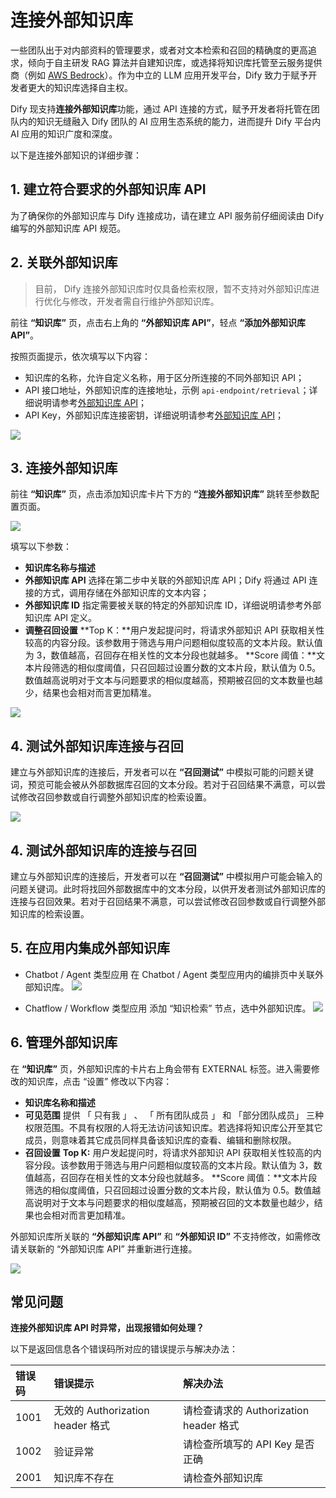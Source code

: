 # 连接外部知识库

一些团队出于对内部资料的管理要求，或者对文本检索和召回的精确度的更高追求，倾向于自主研发 RAG 算法并自建知识库，或选择将知识库托管至云服务提供商（例如 [AWS Bedrock](https://aws.amazon.com/bedrock/)）。作为中立的 LLM 应用开发平台，Dify 致力于赋予开发者更大的知识库选择自主权。

Dify 现支持**连接外部知识库**功能，通过 API 连接的方式，赋予开发者将托管在团队内的知识无缝融入 Dify 团队的 AI 应用生态系统的能力，进而提升 Dify 平台内 AI 应用的知识广度和深度。

以下是连接外部知识的详细步骤：

## 1. 建立符合要求的外部知识库 API

为了确保你的外部知识库与 Dify 连接成功，请在建立 API 服务前仔细阅读由 Dify 编写的外部知识库 API 规范。

## 2. 关联外部知识库

> 目前， Dify 连接外部知识库时仅具备检索权限，暂不支持对外部知识库进行优化与修改，开发者需自行维护外部知识库。

前往 **“知识库”** 页，点击右上角的 **“外部知识库 API”**，轻点 **“添加外部知识库 API”**。

按照页面提示，依次填写以下内容：

- 知识库的名称，允许自定义名称，用于区分所连接的不同外部知识 API；
- API 接口地址，外部知识库的连接地址，示例 `api-endpoint/retrieval`；详细说明请参考[外部知识库 API](https://docs.dify.ai/zh-hans/guides/knowledge-base/external-knowledge-api-documentation)；
- API Key，外部知识库连接密钥，详细说明请参考[外部知识库 API](https://docs.dify.ai/zh-hans/guides/knowledge-base/external-knowledge-api-documentation)；

![](../../../img/connect-external-knowledge-01.png)

## 3. 连接外部知识库

前往 **“知识库”** 页，点击添加知识库卡片下方的 **“连接外部知识库”** 跳转至参数配置页面。

![](../../../img/connect-external-knowledge-02.png)

填写以下参数：

- **知识库名称与描述**
- **外部知识库 API**
    选择在第二步中关联的外部知识库 API；Dify 将通过 API 连接的方式，调用存储在外部知识库的文本内容；
- **外部知识库 ID**
    指定需要被关联的特定的外部知识库 ID，详细说明请参考外部知识库 API 定义。
- **调整召回设置**
    **Top K：**用户发起提问时，将请求外部知识 API 获取相关性较高的内容分段。该参数用于筛选与用户问题相似度较高的文本片段。默认值为 3，数值越高，召回存在相关性的文本分段也就越多。
    **Score 阈值：**文本片段筛选的相似度阈值，只召回超过设置分数的文本片段，默认值为 0.5。数值越高说明对于文本与问题要求的相似度越高，预期被召回的文本数量也越少，结果也会相对而言更加精准。

![](../../../img/connect-external-knowledge-03.png)

## 4. 测试外部知识库连接与召回

建立与外部知识库的连接后，开发者可以在 **“召回测试”** 中模拟可能的问题关键词，预览可能会被从外部数据库召回的文本分段。若对于召回结果不满意，可以尝试修改召回参数或自行调整外部知识库的检索设置。

![](../../../img/connect-external-knowledge-04.png)

## 4. 测试外部知识库的连接与召回

建立与外部知识库的连接后，开发者可以在 **“召回测试”** 中模拟用户可能会输入的问题关键词。此时将找回外部数据库中的文本分段，以供开发者测试外部知识库的连接与召回效果。若对于召回结果不满意，可以尝试修改召回参数或自行调整外部知识库的检索设置。

## 5. 在应用内集成外部知识库

- Chatbot / Agent 类型应用
    在 Chatbot / Agent 类型应用内的编排页中关联外部知识库。
    ![](../../../img/connect-external-knowledge-05.png)


- Chatflow / Workflow 类型应用
    添加 “知识检索” 节点，选中外部知识库。
    ![](../../../img/connect-external-knowledge-05-01.png)

## 6. 管理外部知识库

在 **“知识库”** 页，外部知识库的卡片右上角会带有 EXTERNAL 标签。进入需要修改的知识库，点击 “设置” 修改以下内容：

- **知识库名称和描述**
- **可见范围**
    提供 「 只有我 」 、 「 所有团队成员 」 和 「部分团队成员」 三种权限范围。不具有权限的人将无法访问该知识库。若选择将知识库公开至其它成员，则意味着其它成员同样具备该知识库的查看、编辑和删除权限。
- **召回设置**
    **Top K:** 用户发起提问时，将请求外部知识 API 获取相关性较高的内容分段。该参数用于筛选与用户问题相似度较高的文本片段。默认值为 3，数值越高，召回存在相关性的文本分段也就越多。
    **Score 阈值：**文本片段筛选的相似度阈值，只召回超过设置分数的文本片段，默认值为 0.5。数值越高说明对于文本与问题要求的相似度越高，预期被召回的文本数量也越少，结果也会相对而言更加精准。

外部知识库所关联的 **“外部知识库 API”** 和 **“外部知识 ID”** 不支持修改，如需修改请关联新的 “外部知识库 API” 并重新进行连接。

![](../../../img/connect-external-knowledge-06.png)

## 常见问题

**连接外部知识库 API 时异常，出现报错如何处理？**

以下是返回信息各个错误码所对应的错误提示与解决办法：

| 错误码 | 错误提示 | 解决办法 |
| :--- | :--- | :--- |
| 1001 | 无效的 Authorization header 格式 | 请检查请求的 Authorization header 格式 |
| 1002 | 验证异常 | 请检查所填写的 API Key 是否正确 |
| 2001 | 知识库不存在 | 请检查外部知识库 |
